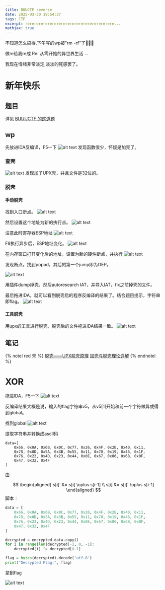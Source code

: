 ```yaml
---
title: BUUCTF reverse
date: 2025-03-30 19:54:37
tags: CTF
excerpt: rererererererererererererererererererere...
mathjax: true
---
```


不知道怎么搞得,下午写的wp被"rm -rf"了🤣🤣🤣

做re给我re成 Re: 从零开始的异世界生活 ...

我现在情绪非常淡定,淡淡的死感罢了。

# 新年快乐

## 题目

详见 [BUUUCTF 的这道题](https://buuoj.cn/challenges#%E6%96%B0%E5%B9%B4%E5%BF%AB%E4%B9%90)

## wp

先放进IDA反编译，F5一下
![alt text](check.png)
发现函数很少，怀疑是加壳了。

### 查壳
![alt text](check.png)
发现加了UPX壳，并且文件是32位的。

### 脱壳

#### 手动脱壳
找到入口断点。
![alt text](unpack1.png)

然后设置这个地址为新的执行点。
![alt text](unpack2.png)

注意此时寄存器ESP地址
![alt text](unpack3.png)

F8执行异步后，ESP地址变化。
![alt text](unpack4.png)

在内存窗口打开变化后的地址，设置为新的硬件断点，并执行
![alt text](unpack5.png)

发现断点。找到popad，其后的第一个jump即为OEP。

![alt text](unpack6.png)

用插件dump掉壳，然后autoresearch IAT，并导入IAT，fix之前掉壳的文件。

最后拖进IDA，就可以看到脱壳后的程序反编译的结果了。结合题目提示，字符串即flag。
![alt text](ida2.png)

#### 工具脱壳

用upx的工具进行脱壳，脱壳后的文件拖进IDA结果一致。
![alt text](unpackbytool.png)

## 笔记

{% notel red 壳 %}
[脱壳——UPX脱壳原理](https://www.cnblogs.com/Sna1lGo/p/14727846.html)
[加壳与脱壳理论详解](https://www.cnblogs.com/cainiao-chuanqi/p/14763537.html)
{% endnotel %}

# XOR

拖进IDA，F5一下
![alt text](xor1.png)

反编译结果大概是说，输入的flag字符串v5，从v5[1]开始和前一个字符做异或得到global。

找到global
![alt text](9e648f5389fd8773bc25dc43ff5c516.png)

提取字符串并转换成ascll码

```
data=[
	0x66, 0x0A, 0x6B, 0x0C, 0x77, 0x26, 0x4F, 0x2E, 0x40, 0x11,
    0x78, 0x0D, 0x5A, 0x3B, 0x55, 0x11, 0x70, 0x19, 0x46, 0x1F,
    0x76, 0x22, 0x4D, 0x23, 0x44, 0x0E, 0x67, 0x06, 0x68, 0x0F,
    0x47, 0x32, 0x4F
]
```

由

$$
\begin{aligned}
s[i]' &= s[i] \oplus s[i-1] \\
s[i] &= s[i]' \oplus s[i-1]
\end{aligned}
$$
脚本：

```python
data = [
    0x66, 0x0A, 0x6B, 0x0C, 0x77, 0x26, 0x4F, 0x2E, 0x40, 0x11,
    0x78, 0x0D, 0x5A, 0x3B, 0x55, 0x11, 0x70, 0x19, 0x46, 0x1F,
    0x76, 0x22, 0x4D, 0x23, 0x44, 0x0E, 0x67, 0x06, 0x68, 0x0F,
    0x47, 0x32, 0x4F
]

decrypted = encrypted_data.copy()
for i in range(len(decrypted)-1, 0, -1):
    decrypted[i] ^= decrypted[i-1]

flag = bytes(decrypted).decode('utf-8')
print("Decrypted Flag:", flag)
```

拿到flag

![alt text](8e4bbdacde59d80c8db2706f79dca28.png)
